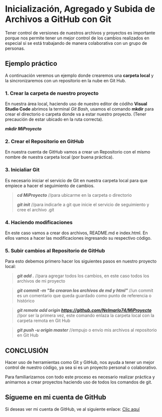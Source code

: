 # Inicialización, Agregado y Subida de Archivos a GitHub con Git

Tener control de versiones de nuestros archivos y proyectos es importante porque  nos permite tener un mejor control de los cambios realizados en especial si se está trabajando de manera colaborativa con un grupo de personas.

## Ejemplo práctico

A continuación veremos un ejemplo donde crearemos una **carpeta local** y la sincronizaremos con un repositorio en la nube en Git Hub.

### 1. Crear la carpeta de nuestro proyecto

En nuestra área local, haciendo uso de nuestro editor de códiho **Visual Studio Code** abrimos la terminal *Git Bash*, usamos el comando **mkdir** para crear el directorio o carpeta donde va a estar nuestro proyecto. (Tener precaución de estar ubicado en la ruta correcta).

***mkdir MiProyecto***


### 2. Crear el Repositorio en GitHub

En nuestra cuenta de GitHub vamos a crear un Repositorio con el mismo nombre de nuestra carpeta local (por buena práctica).

### 3. Inicialiar Git

Es necesario iniciar el servicio de Git en nuestra carpeta local para que empiece a hacer el seguimiento de cambios.

> ***cd MiProyecto*** //para ubicarme en la carpeta o directorio
>
> ***git init*** //para indicarle a git que inicie el servicio de seguimiento y cree el archivo .git

### 4. Haciendo modificaciones

En este caso vamos a crear dos archivos, README.md e index.html. En ellos vamos a hacer las modificaciones ingresando su respectivo código.

### 5. Subir cambios al Repositorio de GitHub

Para esto debemos primero hacer los siguientes pasos en nuestro proyecto local:

>***git add .*** //para agregar todos los cambios, en este caso todos los archivos de mi proyecto

>***git commit -m "Se crearon los archivos de md y html"*** //un commit es un comentario que queda guardado como punto de referencia o histórico

>***git remote add origin https://github.com/Nelmarlo74/MiProyecto*** //por ser la primera vez, este comando enlaza la carpeta local con la carpeta remota en Git Hub

>***git push -u origin master*** //empujo o envío mis archivos al repositorio en Git Hub

## CONCLUSIÓN

Hacer uso de herramientas como Git y GitHub, nos ayuda a tener un mejor control de nuestro código, ya sea si es un proyecto personal o colaborativo.

Para familiarizarnos con todo este proceso es necesario realizar práctica y animarnos a crear proyectos haciendo uso de todos los comandos de git.

## Sígueme en mi cuenta de GitHub
Si deseas ver mi cuenta de GitHub, ve al siguiente enlace: [Clic aquí](https://github.com/Nelmarlo74/)
